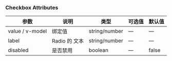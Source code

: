 ### Checkbox Attributes

| 参数            | 说明          | 类型          | 可选值 | 默认值 |
| --------------- | ------------- | ------------- | ------ | ------ |
| value / v-model | 绑定值        | string/number | —      | —      |
| label           | Radio 的 文本 | string/number | —      | —      |
| disabled        | 是否禁用      | boolean       | —      | false  |

